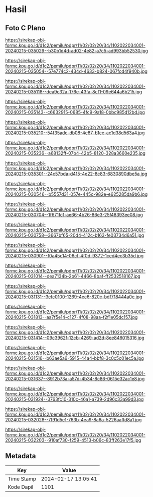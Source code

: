 # Hasil

## Foto C Plano

https://sirekap-obj-formc.kpu.go.id/d1c2/pemilu/pdpr/11/02/02/20/34/1102022034001-20240215-035029--b30b1d4d-ad02-4e82-a7c5-ad993bb52530.jpg

https://sirekap-obj-formc.kpu.go.id/d1c2/pemilu/pdpr/11/02/02/20/34/1102022034001-20240215-035054--57e774c2-434d-4633-b824-067fcd4f940b.jpg

https://sirekap-obj-formc.kpu.go.id/d1c2/pemilu/pdpr/11/02/02/20/34/1102022034001-20240215-035118--dea9c32a-176e-43fa-8cf1-09e644a6b215.jpg

https://sirekap-obj-formc.kpu.go.id/d1c2/pemilu/pdpr/11/02/02/20/34/1102022034001-20240215-035143--c6632915-0685-4fc9-9a18-0bbc985d12bd.jpg

https://sirekap-obj-formc.kpu.go.id/d1c2/pemilu/pdpr/11/02/02/20/34/1102022034001-20240215-035210--54f35adc-db08-4e87-b1ce-ac1d38d563a4.jpg

https://sirekap-obj-formc.kpu.go.id/d1c2/pemilu/pdpr/11/02/02/20/34/1102022034001-20240215-035236--a68132ff-07b4-42b5-8120-328a3660e235.jpg

https://sirekap-obj-formc.kpu.go.id/d1c2/pemilu/pdpr/11/02/02/20/34/1102022034001-20240215-035301--24c57bda-d415-4e22-8c83-6830890dbe5a.jpg

https://sirekap-obj-formc.kpu.go.id/d1c2/pemilu/pdpr/11/02/02/20/34/1102022034001-20240215-030546--b5557d31-057e-445c-982e-e625285da9b6.jpg

https://sirekap-obj-formc.kpu.go.id/d1c2/pemilu/pdpr/11/02/02/20/34/1102022034001-20240215-030704--1f671fc1-ae66-4b26-86e3-25f48393ee08.jpg

https://sirekap-obj-formc.kpu.go.id/d1c2/pemilu/pdpr/11/02/02/20/34/1102022034001-20240215-030758--3667bf65-20d4-412c-b163-fe03734d6a51.jpg

https://sirekap-obj-formc.kpu.go.id/d1c2/pemilu/pdpr/11/02/02/20/34/1102022034001-20240215-030901--f0a45c14-06cf-4f0d-9372-1ced4ec3b35d.jpg

https://sirekap-obj-formc.kpu.go.id/d1c2/pemilu/pdpr/11/02/02/20/34/1102022034001-20240215-031014--dea7134b-2b61-4466-8baf-ff2532518167.jpg

https://sirekap-obj-formc.kpu.go.id/d1c2/pemilu/pdpr/11/02/02/20/34/1102022034001-20240215-031131--3efc0100-1269-4ec6-820c-bdf718444a0e.jpg

https://sirekap-obj-formc.kpu.go.id/d1c2/pemilu/pdpr/11/02/02/20/34/1102022034001-20240215-031813--aa7f5e14-c127-4f08-98aa-f2f1e05dc157.jpg

https://sirekap-obj-formc.kpu.go.id/d1c2/pemilu/pdpr/11/02/02/20/34/1102022034001-20240215-031414--09c3962f-12cb-4269-ad2d-8ee846015316.jpg

https://sirekap-obj-formc.kpu.go.id/d1c2/pemilu/pdpr/11/02/02/20/34/1102022034001-20240215-031516--b63ae5a6-5915-44a4-bbf8-3c0c5c01ec5a.jpg

https://sirekap-obj-formc.kpu.go.id/d1c2/pemilu/pdpr/11/02/02/20/34/1102022034001-20240215-031637--8912b73a-a57d-4b34-8c86-0615e32ac1e8.jpg

https://sirekap-obj-formc.kpu.go.id/d1c2/pemilu/pdpr/11/02/02/20/34/1102022034001-20240215-031924--3763fc10-310c-46a1-a739-2d96c33a99d3.jpg

https://sirekap-obj-formc.kpu.go.id/d1c2/pemilu/pdpr/11/02/02/20/34/1102022034001-20240215-032028--7f91d5e1-763b-4ea9-8a6a-5226aaffd8a1.jpg

https://sirekap-obj-formc.kpu.go.id/d1c2/pemilu/pdpr/11/02/02/20/34/1102022034001-20240215-032203--910af730-f259-4513-b06c-83ff263e17f5.jpg


## Metadata

| Key        | Value               |
| ---------- | ------------------- |
| Time Stamp | 2024-02-17 13:05:41 |
| Kode Dapil | 1101                |



